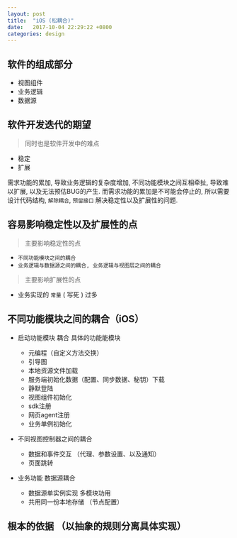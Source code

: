 ```yaml
---
layout: post
title:  "iOS (松耦合)"
date:   2017-10-04 22:29:22 +0800
categories: design
---
```


## 软件的组成部分

* 视图组件
* 业务逻辑
* 数据源

## 软件开发迭代的期望

> 同时也是软件开发中的难点

* 稳定
* 扩展

需求功能的累加, 导致业务逻辑的复杂度增加, 不同功能模块之间互相牵扯, 导致难以扩展, 以及无法预估BUG的产生. 而需求功能的累加是不可能会停止的, 所以需要设计代码结构, `解除耦合`, `预留接口`  解决稳定性以及扩展性的问题.

## 容易影响稳定性以及扩展性的点

> 主要影响稳定性的点
* `不同功能模块之间的耦合`
* `业务逻辑与数据源之间的耦合, 业务逻辑与视图层之间的耦合`

> 主要影响扩展性的点
* 业务实现的 `常量` ( 写死 ) 过多

## 不同功能模块之间的耦合（iOS）

* 启动功能模块 耦合 具体的功能能模块
  * 元编程（自定义方法交换）
  * 引导图
  * 本地资源文件加载
  * 服务端初始化数据（配置、同步数据、秘钥）下载
  * 静默登陆
  * 视图组件初始化
  * sdk注册
  * 网页agent注册
  * 业务单例初始化

* 不同视图控制器之间的耦合
  * 数据和事件交互 （代理、参数设置、以及通知）
  * 页面跳转

* 业务功能 数据源耦合
  * 数据源单实例实现 多模块功用
  * 共用同一份本地存储 （节点配置）

## 根本的依据 （以抽象的规则分离具体实现）

